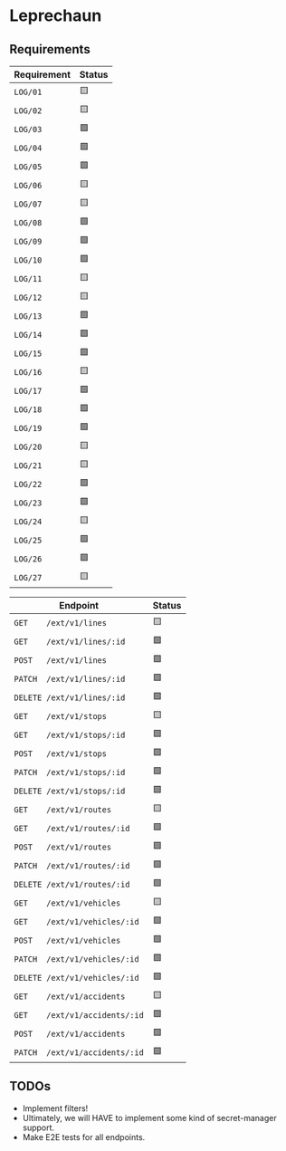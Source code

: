 # Leprechaun

## Requirements

| **Requirement** | **Status** |
| --------------- | ---------- |
| `LOG/01`        | 🟨         |
| `LOG/02`        | 🟨         |
| `LOG/03`        | 🟩         |
| `LOG/04`        | 🟩         |
| `LOG/05`        | 🟩         |
| `LOG/06`        | 🟨         |
| `LOG/07`        | 🟨         |
| `LOG/08`        | 🟩         |
| `LOG/09`        | 🟩         |
| `LOG/10`        | 🟩         |
| `LOG/11`        | 🟨         |
| `LOG/12`        | 🟨         |
| `LOG/13`        | 🟩         |
| `LOG/14`        | 🟩         |
| `LOG/15`        | 🟩         |
| `LOG/16`        | 🟨         |
| `LOG/17`        | 🟩         |
| `LOG/18`        | 🟩         |
| `LOG/19`        | 🟩         |
| `LOG/20`        | 🟨         |
| `LOG/21`        | 🟨         |
| `LOG/22`        | 🟩         |
| `LOG/23`        | 🟩         |
| `LOG/24`        | 🟨         |
| `LOG/25`        | 🟩         |
| `LOG/26`        | 🟩         |
| `LOG/27`        | 🟨         |

| **Endpoint**                   | **Status** |
| ------------------------------ | ---------- |
| `GET    /ext/v1/lines`         | 🟨         |
| `GET    /ext/v1/lines/:id`     | 🟩         |
| `POST   /ext/v1/lines`         | 🟩         |
| `PATCH  /ext/v1/lines/:id`     | 🟩         |
| `DELETE /ext/v1/lines/:id`     | 🟩         |
| `GET    /ext/v1/stops`         | 🟨         |
| `GET    /ext/v1/stops/:id`     | 🟩         |
| `POST   /ext/v1/stops`         | 🟩         |
| `PATCH  /ext/v1/stops/:id`     | 🟩         |
| `DELETE /ext/v1/stops/:id`     | 🟩         |
| `GET    /ext/v1/routes`        | 🟨         |
| `GET    /ext/v1/routes/:id`    | 🟩         |
| `POST   /ext/v1/routes`        | 🟩         |
| `PATCH  /ext/v1/routes/:id`    | 🟩         |
| `DELETE /ext/v1/routes/:id`    | 🟩         |
| `GET    /ext/v1/vehicles`      | 🟨         |
| `GET    /ext/v1/vehicles/:id`  | 🟩         |
| `POST   /ext/v1/vehicles`      | 🟩         |
| `PATCH  /ext/v1/vehicles/:id`  | 🟩         |
| `DELETE /ext/v1/vehicles/:id`  | 🟩         |
| `GET    /ext/v1/accidents`     | 🟨         |
| `GET    /ext/v1/accidents/:id` | 🟩         |
| `POST   /ext/v1/accidents`     | 🟩         |
| `PATCH  /ext/v1/accidents/:id` | 🟩         |

## TODOs

- Implement filters!
- Ultimately, we will HAVE to implement some kind of secret-manager support.
- Make E2E tests for all endpoints.
